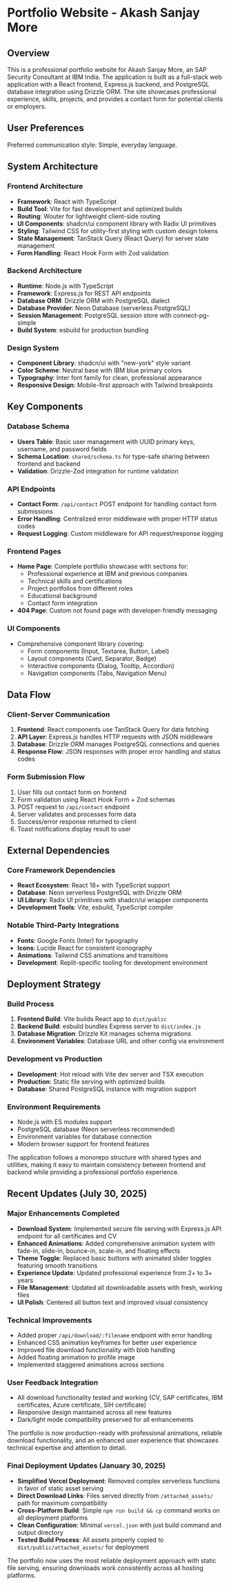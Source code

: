 # Portfolio Website - Akash Sanjay More

## Overview

This is a professional portfolio website for Akash Sanjay More, an SAP Security Consultant at IBM India. The application is built as a full-stack web application with a React frontend, Express.js backend, and PostgreSQL database integration using Drizzle ORM. The site showcases professional experience, skills, projects, and provides a contact form for potential clients or employers.

## User Preferences

Preferred communication style: Simple, everyday language.

## System Architecture

### Frontend Architecture
- **Framework**: React with TypeScript
- **Build Tool**: Vite for fast development and optimized builds
- **Routing**: Wouter for lightweight client-side routing
- **UI Components**: shadcn/ui component library with Radix UI primitives
- **Styling**: Tailwind CSS for utility-first styling with custom design tokens
- **State Management**: TanStack Query (React Query) for server state management
- **Form Handling**: React Hook Form with Zod validation

### Backend Architecture
- **Runtime**: Node.js with TypeScript
- **Framework**: Express.js for REST API endpoints
- **Database ORM**: Drizzle ORM with PostgreSQL dialect
- **Database Provider**: Neon Database (serverless PostgreSQL)
- **Session Management**: PostgreSQL session store with connect-pg-simple
- **Build System**: esbuild for production bundling

### Design System
- **Component Library**: shadcn/ui with "new-york" style variant
- **Color Scheme**: Neutral base with IBM blue primary colors
- **Typography**: Inter font family for clean, professional appearance
- **Responsive Design**: Mobile-first approach with Tailwind breakpoints

## Key Components

### Database Schema
- **Users Table**: Basic user management with UUID primary keys, username, and password fields
- **Schema Location**: `shared/schema.ts` for type-safe sharing between frontend and backend
- **Validation**: Drizzle-Zod integration for runtime validation

### API Endpoints
- **Contact Form**: `/api/contact` POST endpoint for handling contact form submissions
- **Error Handling**: Centralized error middleware with proper HTTP status codes
- **Request Logging**: Custom middleware for API request/response logging

### Frontend Pages
- **Home Page**: Complete portfolio showcase with sections for:
  - Professional experience at IBM and previous companies
  - Technical skills and certifications
  - Project portfolios from different roles
  - Educational background
  - Contact form integration
- **404 Page**: Custom not found page with developer-friendly messaging

### UI Components
- Comprehensive component library covering:
  - Form components (Input, Textarea, Button, Label)
  - Layout components (Card, Separator, Badge)
  - Interactive components (Dialog, Tooltip, Accordion)
  - Navigation components (Tabs, Navigation Menu)

## Data Flow

### Client-Server Communication
1. **Frontend**: React components use TanStack Query for data fetching
2. **API Layer**: Express.js handles HTTP requests with JSON middleware
3. **Database**: Drizzle ORM manages PostgreSQL connections and queries
4. **Response Flow**: JSON responses with proper error handling and status codes

### Form Submission Flow
1. User fills out contact form on frontend
2. Form validation using React Hook Form + Zod schemas
3. POST request to `/api/contact` endpoint
4. Server validates and processes form data
5. Success/error response returned to client
6. Toast notifications display result to user

## External Dependencies

### Core Framework Dependencies
- **React Ecosystem**: React 18+ with TypeScript support
- **Database**: Neon serverless PostgreSQL with Drizzle ORM
- **UI Library**: Radix UI primitives with shadcn/ui wrapper components
- **Development Tools**: Vite, esbuild, TypeScript compiler

### Notable Third-Party Integrations
- **Fonts**: Google Fonts (Inter) for typography
- **Icons**: Lucide React for consistent iconography
- **Animations**: Tailwind CSS animations and transitions
- **Development**: Replit-specific tooling for development environment

## Deployment Strategy

### Build Process
1. **Frontend Build**: Vite builds React app to `dist/public`
2. **Backend Build**: esbuild bundles Express server to `dist/index.js`
3. **Database Migration**: Drizzle Kit manages schema migrations
4. **Environment Variables**: Database URL and other config via environment

### Development vs Production
- **Development**: Hot reload with Vite dev server and TSX execution
- **Production**: Static file serving with optimized builds
- **Database**: Shared PostgreSQL instance with migration support

### Environment Requirements
- Node.js with ES modules support
- PostgreSQL database (Neon serverless recommended)
- Environment variables for database connection
- Modern browser support for frontend features

The application follows a monorepo structure with shared types and utilities, making it easy to maintain consistency between frontend and backend while providing a professional portfolio experience.

## Recent Updates (July 30, 2025)

### Major Enhancements Completed
- **Download System**: Implemented secure file serving with Express.js API endpoint for all certificates and CV
- **Enhanced Animations**: Added comprehensive animation system with fade-in, slide-in, bounce-in, scale-in, and floating effects
- **Theme Toggle**: Replaced basic buttons with animated slider toggles featuring smooth transitions
- **Experience Update**: Updated professional experience from 2+ to 3+ years
- **File Management**: Updated all downloadable assets with fresh, working files
- **UI Polish**: Centered all button text and improved visual consistency

### Technical Improvements
- Added proper `/api/download/:filename` endpoint with error handling
- Enhanced CSS animation keyframes for better user experience
- Improved file download functionality with blob handling
- Added floating animation to profile image
- Implemented staggered animations across sections

### User Feedback Integration
- All download functionality tested and working (CV, SAP certificates, IBM certificates, Azure certificate, SIH certificate)
- Responsive design maintained across all new features
- Dark/light mode compatibility preserved for all enhancements

The portfolio is now production-ready with professional animations, reliable download functionality, and an enhanced user experience that showcases technical expertise and attention to detail.

### Final Deployment Updates (January 30, 2025)
- **Simplified Vercel Deployment**: Removed complex serverless functions in favor of static asset serving
- **Direct Download Links**: Files served directly from `/attached_assets/` path for maximum compatibility
- **Cross-Platform Build**: Simple `npm run build && cp` command works on all deployment platforms
- **Clean Configuration**: Minimal `vercel.json` with just build command and output directory
- **Tested Build Process**: All assets properly copied to `dist/public/attached_assets/` for deployment

The portfolio now uses the most reliable deployment approach with static file serving, ensuring downloads work consistently across all hosting platforms.